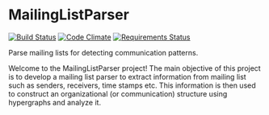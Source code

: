 # MailingListParser

[![Build Status](https://travis-ci.org/prasadtalasila/MailingListParser.svg?branch=development)](https://travis-ci.org/prasadtalasila/MailingListParser) 
[![Code Climate](https://codeclimate.com/github/prasadtalasila/MailingListParser/badges/gpa.svg)](https://codeclimate.com/github/prasadtalasila/MailingListParser) [![Requirements Status](https://requires.io/github/prasadtalasila/MailingListParser/requirements.svg?branch=development)](https://requires.io/github/prasadtalasila/MailingListParser/requirements/?branch=development)



Parse mailing lists for detecting communication patterns.

Welcome to the MailingListParser project! The main objective of this project is to develop a mailing list parser to extract information from mailing list such as senders, receivers, time stamps etc. This information is then used to construct an organizational (or communication) structure using hypergraphs and analyze it.
